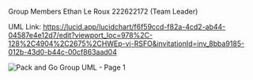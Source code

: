 Group Members
Ethan Le Roux 222622172 (Team Leader)



UML Link:
https://lucid.app/lucidchart/f6f59ccd-f82a-4cd2-ab44-04587e4e12d7/edit?viewport_loc=978%2C-128%2C4904%2C2675%2CHWEp-vi-RSFO&invitationId=inv_8bba9185-012b-43d0-b44c-00cf863aad04

![Pack and Go Group UML - Page 1](https://github.com/user-attachments/assets/b79222ba-fb8d-4631-bee7-4dbea0779646)
